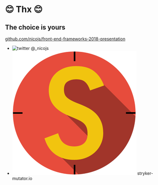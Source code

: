 # 😊 Thx 😊

## The choice is yours

[github.com/nicojs/front-end-frameworks-2018-presentation](https://github.com/nicojs/front-end-frameworks-2018-presentation) <!-- .element target="_blank" -->

* ![twitter](https://upload.wikimedia.org/wikipedia/en/thumb/9/9f/Twitter_bird_logo_2012.svg/150px-Twitter_bird_logo_2012.svg.png) <!-- .element style="width: 30px" --> @_nicojs  
* ![stryker](/img/stryker.png) <!-- .element style="width: 30px;"  --> stryker-mutator.io

<!-- .element class="no-list" -->